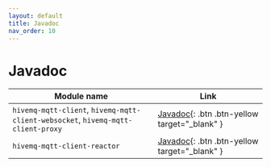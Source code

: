 ```yaml
---
layout: default
title: Javadoc
nav_order: 10
---
```


# Javadoc

| Module name | Link |
| ----------- | ------------ |
| `hivemq-mqtt-client`, `hivemq-mqtt-client-websocket`, `hivemq-mqtt-client-proxy` | [Javadoc](https://javadoc.io/doc/com.hivemq/hivemq-mqtt-client/){: .btn .btn-yellow target="_blank" } |
| `hivemq-mqtt-client-reactor` | [Javadoc](https://javadoc.io/doc/com.hivemq/hivemq-mqtt-client-reactor/){: .btn .btn-yellow target="_blank" } |
